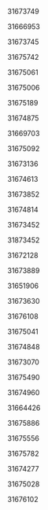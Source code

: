 31673749

31666953

31673745

31675742

31675061

31675006

31675189

31674875

31669703

31675092

31673136

31674613

31673852

31674814

31673452

31873452

31672128

31673889

31651906

31673630

31676108

31675041

31674848

31673070

31675490

31674960

31664426

31675886

31675556

31675782

31674277

31675028

31676102

